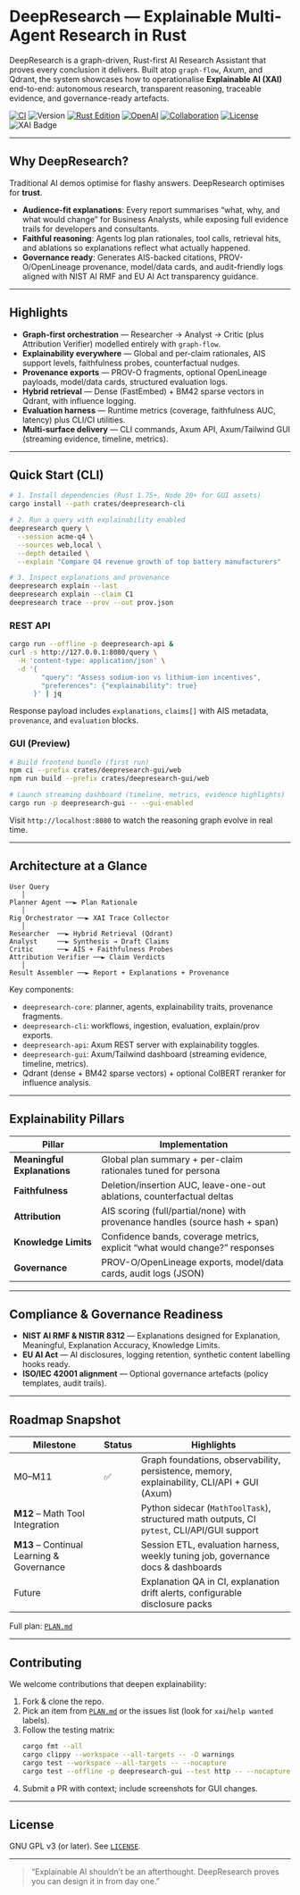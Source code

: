 # DeepResearch — Explainable Multi-Agent Research in Rust

DeepResearch is a graph-driven, Rust-first AI Research Assistant that proves every conclusion it delivers. Built atop `graph-flow`, Axum, and Qdrant, the system showcases how to operationalise **Explainable AI (XAI)** end-to-end: autonomous research, transparent reasoning, traceable evidence, and governance-ready artefacts.

[![CI](https://github.com/HendrikReh/deepresearch-rs/actions/workflows/ci.yml/badge.svg)](https://github.com/your-org/deepresearch-rs/actions/workflows/ci.yml)
![Version](https://img.shields.io/badge/version-0.2.13-informational.svg)
[![Rust Edition](https://img.shields.io/badge/Rust-2024-blue.svg)](https://www.rust-lang.org/)
[![OpenAI](https://img.shields.io/badge/OpenAI-Integration-brightgreen.svg)](https://openai.com)
[![Collaboration](https://img.shields.io/badge/Collaboration-Welcome-orange.svg)](CONTRIBUTING.md)
[![License](https://img.shields.io/badge/License-GPL--3.0--or--later-purple.svg)](LICENSE)
![XAI Badge](https://img.shields.io/badge/XAI-NISTIR%208312%20Aligned-blueviolet)

---

## Why DeepResearch?
Traditional AI demos optimise for flashy answers. DeepResearch optimises for **trust**.
- **Audience-fit explanations**: Every report summarises “what, why, and what would change” for Business Analysts, while exposing full evidence trails for developers and consultants.
- **Faithful reasoning**: Agents log plan rationales, tool calls, retrieval hits, and ablations so explanations reflect what actually happened.
- **Governance ready**: Generates AIS-backed citations, PROV-O/OpenLineage provenance, model/data cards, and audit-friendly logs aligned with NIST AI RMF and EU AI Act transparency guidance.

---

## Highlights
- **Graph-first orchestration** — Researcher → Analyst → Critic (plus Attribution Verifier) modelled entirely with `graph-flow`.
- **Explainability everywhere** — Global and per-claim rationales, AIS support levels, faithfulness probes, counterfactual nudges.
- **Provenance exports** — PROV-O fragments, optional OpenLineage payloads, model/data cards, structured evaluation logs.
- **Hybrid retrieval** — Dense (FastEmbed) + BM42 sparse vectors in Qdrant, with influence logging.
- **Evaluation harness** — Runtime metrics (coverage, faithfulness AUC, latency) plus CLI/CI utilities.
- **Multi-surface delivery** — CLI commands, Axum API, Axum/Tailwind GUI (streaming evidence, timeline, metrics).

---

## Quick Start (CLI)
```bash
# 1. Install dependencies (Rust 1.75+, Node 20+ for GUI assets)
cargo install --path crates/deepresearch-cli

# 2. Run a query with explainability enabled
deepresearch query \
  --session acme-q4 \
  --sources web,local \
  --depth detailed \
  --explain "Compare Q4 revenue growth of top battery manufacturers"

# 3. Inspect explanations and provenance
deepresearch explain --last
deepresearch explain --claim C1
deepresearch trace --prov --out prov.json
```

### REST API
```bash
cargo run --offline -p deepresearch-api &
curl -s http://127.0.0.1:8080/query \
  -H 'content-type: application/json' \
  -d '{
        "query": "Assess sodium-ion vs lithium-ion incentives",
        "preferences": {"explainability": true}
      }' | jq
```
Response payload includes `explanations`, `claims[]` with AIS metadata, `provenance`, and `evaluation` blocks.

### GUI (Preview)
```bash
# Build frontend bundle (first run)
npm ci --prefix crates/deepresearch-gui/web
npm run build --prefix crates/deepresearch-gui/web

# Launch streaming dashboard (timeline, metrics, evidence highlights)
cargo run -p deepresearch-gui -- --gui-enabled
```
Visit `http://localhost:8080` to watch the reasoning graph evolve in real time.

---

## Architecture at a Glance
```
User Query
   │
Planner Agent ──► Plan Rationale
   │
Rig Orchestrator ──► XAI Trace Collector
   │
Researcher  ──► Hybrid Retrieval (Qdrant)
Analyst     ──► Synthesis → Draft Claims
Critic      ──► AIS + Faithfulness Probes
Attribution Verifier ──► Claim Verdicts
   │
Result Assembler ──► Report + Explanations + Provenance
```
Key components:
- `deepresearch-core`: planner, agents, explainability traits, provenance fragments.
- `deepresearch-cli`: workflows, ingestion, evaluation, explain/prov exports.
- `deepresearch-api`: Axum REST server with explainability toggles.
- `deepresearch-gui`: Axum/Tailwind dashboard (streaming evidence, timeline, metrics).
- Qdrant (dense + BM42 sparse vectors) + optional ColBERT reranker for influence analysis.

---

## Explainability Pillars
| Pillar | Implementation |
| --- | --- |
| **Meaningful Explanations** | Global plan summary + per-claim rationales tuned for persona |
| **Faithfulness** | Deletion/insertion AUC, leave-one-out ablations, counterfactual deltas |
| **Attribution** | AIS scoring (full/partial/none) with provenance handles (source hash + span) |
| **Knowledge Limits** | Confidence bands, coverage metrics, explicit “what would change?” responses |
| **Governance** | PROV-O/OpenLineage exports, model/data cards, audit logs (JSON) |

---

## Compliance & Governance Readiness
- **NIST AI RMF & NISTIR 8312** — Explanations designed for Explanation, Meaningful, Explanation Accuracy, Knowledge Limits.
- **EU AI Act** — AI disclosures, logging retention, synthetic content labelling hooks ready.
- **ISO/IEC 42001 alignment** — Optional governance artefacts (policy templates, audit trails).

---

## Roadmap Snapshot
| Milestone | Status | Highlights |
| --- | --- | --- |
| M0–M11 | ✅ | Graph foundations, observability, persistence, memory, explainability, CLI/API + GUI (Axum) |
| **M12** – Math Tool Integration |   | Python sidecar (`MathToolTask`), structured math outputs, CI `pytest`, CLI/API/GUI support |
| **M13** – Continual Learning & Governance |   | Session ETL, evaluation harness, weekly tuning job, governance docs & dashboards |
| Future |   | Explanation QA in CI, explanation drift alerts, configurable disclosure packs |

Full plan: [`PLAN.md`](PLAN.md)

---

## Contributing
We welcome contributions that deepen explainability:
1. Fork & clone the repo.
2. Pick an item from [`PLAN.md`](PLAN.md) or the issues list (look for `xai`/`help wanted` labels).
3. Follow the testing matrix:
   ```bash
   cargo fmt --all
   cargo clippy --workspace --all-targets -- -D warnings
   cargo test --workspace --all-targets -- --nocapture
   cargo test --offline -p deepresearch-gui --test http -- --nocapture
   ```
4. Submit a PR with context; include screenshots for GUI changes.

---

## License
GNU GPL v3 (or later). See [`LICENSE`](LICENSE).

---

> “Explainable AI shouldn’t be an afterthought. DeepResearch proves you can design it in from day one.”
